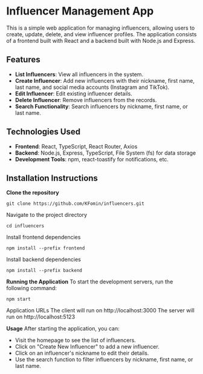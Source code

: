 # Influencer Management App

This is a simple web application for managing influencers, allowing users to create, update, delete, and view influencer profiles. The application consists of a frontend built with React and a backend built with Node.js and Express.

## Features

- **List Influencers**: View all influencers in the system.
- **Create Influencer**: Add new influencers with their nickname, first name, last name, and social media accounts (Instagram and TikTok).
- **Edit Influencer**: Edit existing influencer details.
- **Delete Influencer**: Remove influencers from the records.
- **Search Functionality**: Search influencers by nickname, first name, or last name.

## Technologies Used

- **Frontend**: React, TypeScript, React Router, Axios
- **Backend**: Node.js, Express, TypeScript, File System (fs) for data storage
- **Development Tools**: npm, react-toastify for notifications, etc.

## Installation Instructions

**Clone the repository**
```
git clone https://github.com/KFomin/influencers.git
```
   
Navigate to the project directory

```
cd influencers
```

Install frontend dependencies
```
npm install --prefix frontend
```

Install backend dependencies
```
npm install --prefix backend
```

**Running the Application**
To start the development servers, run the following command:

```
npm start
```

Application URLs
The client will run on http://localhost:3000
The server will run on http://localhost:5123

**Usage**
After starting the application, you can:

- Visit the homepage to see the list of influencers.
- Click on "Create New Influencer" to add a new influencer.
- Click on an influencer's nickname to edit their details.
- Use the search function to filter influencers by nickname, first name, or last name.
